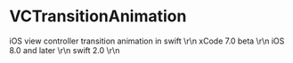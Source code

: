 # VCTransitionAnimation
iOS view controller transition animation in swift \r\n
 xCode 7.0 beta  \r\n
 iOS 8.0 and later \r\n
 swift 2.0 \r\n
